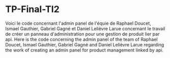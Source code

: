 # TP-Final-TI2
Voici le code concernant l'admin panel de l'équie de Raphael Doucet, Ismael Gauthier, Gabriel Gagné et Daniel Lelièvre Larue concernant le travail de créer un panneau d'administration pour une gestion de produit lier par api.
Here is the code concerning the admin panel of the team of Raphael Doucet, Ismael Gauthier, Gabriel Gagné and Daniel Lelièvre Larue regarding the work of creating an admin panel for product management linked by api.
